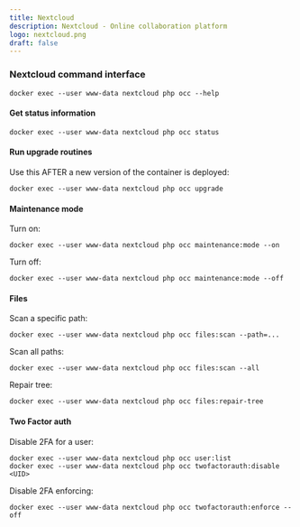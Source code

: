 ```yaml
---
title: Nextcloud
description: Nextcloud - Online collaboration platform
logo: nextcloud.png
draft: false
---
```

### Nextcloud command interface
```
docker exec --user www-data nextcloud php occ --help
```

#### Get status information
```
docker exec --user www-data nextcloud php occ status
```

#### Run upgrade routines
Use this AFTER a new version of the container is deployed:
```
docker exec --user www-data nextcloud php occ upgrade
```

#### Maintenance mode
Turn on:
```
docker exec --user www-data nextcloud php occ maintenance:mode --on
```
Turn off:
```
docker exec --user www-data nextcloud php occ maintenance:mode --off
```

#### Files
Scan a specific path:
```
docker exec --user www-data nextcloud php occ files:scan --path=...
```
Scan all paths:
```
docker exec --user www-data nextcloud php occ files:scan --all
```
Repair tree:
```
docker exec --user www-data nextcloud php occ files:repair-tree
```

#### Two Factor auth
Disable 2FA for a user:
```
docker exec --user www-data nextcloud php occ user:list
docker exec --user www-data nextcloud php occ twofactorauth:disable <UID>
```
Disable 2FA enforcing:
```
docker exec --user www-data nextcloud php occ twofactorauth:enforce --off
```

